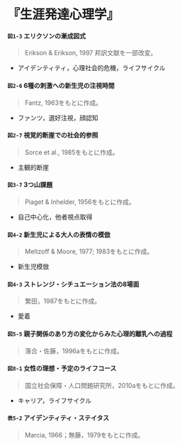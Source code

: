 # 『生涯発達心理学』

#### `図1-3` エリクソンの漸成図式
> Erikson & Erikson, 1997 邦訳文献を一部改変。
+ アイデンティティ，心理社会的危機，ライフサイクル

#### `図2-6` 6種の刺激への新生児の注視時間
> Fantz, 1963をもとに作成。
+ ファンツ，選好注視，顔認知

#### `図2-7` 視覚的断崖での社会的参照
> Sorce et al., 1985をもとに作成。
+ 主観的断崖

#### `図3-7` 3つ山課題
> Piaget & Inhelder, 1956をもとに作成。
+ 自己中心化，他者視点取得

#### `図4-2` 新生児による大人の表情の模倣
> Meltzoff & Moore, 1977; 1983をもとに作成。
+ 新生児模倣

#### `図4-3` ストレンジ・シチュエーション法の8場面
> 繁田，1987をもとに作成。
+ 愛着

#### `図5-5` 親子関係のあり方の変化からみた心理的離乳への過程
> 落合・佐藤，1996aをもとに作成。

#### `図8-1` 女性の理想・予定のライフコース
> 国立社会保障・人口問題研究所，2010aをもとに作成。
+ キャリア，ライフサイクル

#### `表5-2` アイデンティティ・ステイタス
> Marcia, 1966；無藤，1979をもとに作成。


